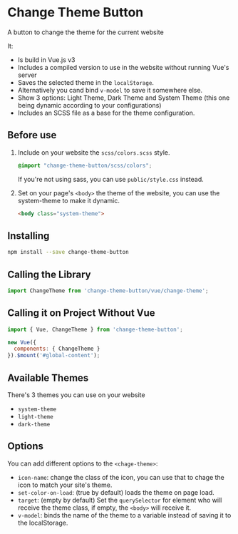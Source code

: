 
# Change Theme Button

A button to change the theme for the current website

It:

- Is build in Vue.js v3
- Includes a compiled version to use in the website without running Vue's server
- Saves the selected theme in the `localStorage`.
- Alternatively you cand bind `v-model` to save it somewhere else.
- Show 3 options: Light Theme, Dark Theme and System Theme (this one being dynamic according to your configurations)
- Includes an SCSS file as a base for the theme configuration.


## Before use

1. Include on your website the `scss/colors.scss` style.

    ```css
    @import "change-theme-button/scss/colors";
    ```

    If you're not using sass, you can use `public/style.css` instead.

2. Set on your page's `<body>` the theme of the website, you can use the system-theme to make it dynamic.

    ```html
    <body class="system-theme">
    ```


## Installing

```bash
npm install --save change-theme-button
```


## Calling the Library

```javascript
import ChangeTheme from 'change-theme-button/vue/change-theme';
```


## Calling it on Project Without Vue

```javascript
import { Vue, ChangeTheme } from 'change-theme-button';

new Vue({
  components: { ChangeTheme }
}).$mount('#global-content');
```


## Available Themes

There's 3 themes you can use on your website

- `system-theme`
- `light-theme`
- `dark-theme`

## Options

You can add different options to the `<chage-theme>`:

- `icon-name`: change the class of the icon, you can use that to chage the icon to match your site's theme.
- `set-color-on-load`: (true by default) loads the theme on page load.
- `target`: (empty by default) Set the `querySelector` for element who will receive the theme class, if empty, the `<body>` will receive it.
- `v-model`: binds the name of the theme to a variable instead of saving it to the localStorage.
